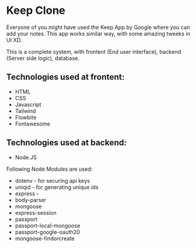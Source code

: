 # Keep Clone

Everyone of you might have used the Keep App by Google where you can add your notes. This app works similar way, with some amazing tweeks in UI XD.

This is a complete system, with frontent (End user interface), backend (Server side logic), database.

## Technologies used at frontent:
- HTML
- CSS
- Javascript
- Tailwind
- Flowbite
- Fontawesome

## Technologies used at backend:
- Node.JS

Following Node Modules are used:
- dotenv - for securing api keys
- uniqid - for generating unique ids
- express - 
- body-parser
- mongoose
- express-session
- passport
- passport-local-mongoose
- passport-google-oauth20
- mongoose-findorcreate
